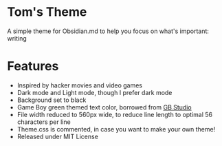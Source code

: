 # Tom's Theme
 A simple theme for Obsidian.md to help you focus on what's important: writing

# Features
- Inspired by hacker movies and video games
- Dark mode and Light mode, though I prefer dark mode
- Background set to black
- Game Boy green themed text color, borrowed from [GB Studio](https://www.gbstudio.dev/docs/assets/backgrounds)
- File width reduced to 560px wide, to reduce line length to optimal 56 characters per line
- Theme.css is commented, in case you want to make your own theme!
- Released under MIT License

